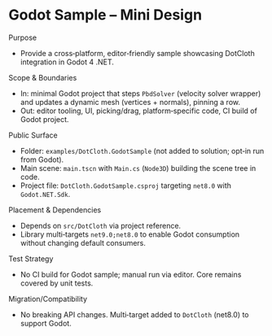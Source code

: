 Godot Sample – Mini Design
==========================

Purpose
- Provide a cross‑platform, editor‑friendly sample showcasing DotCloth integration in Godot 4 .NET.

Scope & Boundaries
- In: minimal Godot project that steps `PbdSolver` (velocity solver wrapper) and updates a dynamic mesh (vertices + normals), pinning a row.
- Out: editor tooling, UI, picking/drag, platform‑specific code, CI build of Godot project.

Public Surface
- Folder: `examples/DotCloth.GodotSample` (not added to solution; opt‑in run from Godot).
- Main scene: `main.tscn` with `Main.cs` (`Node3D`) building the scene tree in code.
- Project file: `DotCloth.GodotSample.csproj` targeting `net8.0` with `Godot.NET.Sdk`.

Placement & Dependencies
- Depends on `src/DotCloth` via project reference.
- Library multi‑targets `net9.0;net8.0` to enable Godot consumption without changing default consumers.

Test Strategy
- No CI build for Godot sample; manual run via editor. Core remains covered by unit tests.

Migration/Compatibility
- No breaking API changes. Multi‑target added to `DotCloth` (net8.0) to support Godot.


